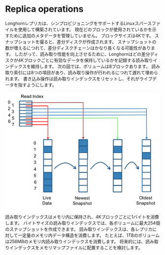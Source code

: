 # Replica operations

Longhornレプリカは、シンプロビジョニングをサポートするLinuxスパースファイルを使用して構築されています。 現在どのブロックが使用されているかを示すために追加のメタデータを管理していません。 ブロックサイズは4Kです。 スナップショットを撮ると、差分ディスクが作成されます。 スナップショットの数が増えるにつれて、差分ディスクチェーンはかなり長くなる可能性があります。 したがって、読み取り性能を向上させるために、Longhornはどの差分ディスクが4Kブロックごとに有効なデータを保持しているかを記録する読み取りインデックスを維持します。 次の図では、ボリュームは8ブロックあります。 読み取り索引には8つの項目があり、読み取り操作が行われるにつれて遅れて埋められます。 書き込み操作は読み取りインデックスをリセットし、それがライブデータを指すようにします。

![画像](../pictures/070001replicaoperations.png)

読み取りインデックスはメモリ内に保持され、4Kブロックごとに1バイトを消費します。 バイトサイズの読み取りインデックスでは、各ボリュームに最大254個のスナップショットを作成できます。 読み取りインデックスは、各レプリカに対して一定量のメモリ内データ構造を消費します。 たとえば、1TBのボリュームは256MBのメモリ内読み取りインデックスを消費します。 将来的には、読み取りインデックスをメモリマップファイルに配置することを検討します。

